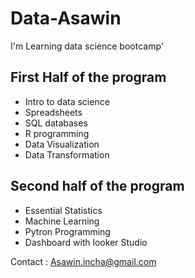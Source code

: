 # Data-Asawin

I'm Learning data science bootcamp'

 ## First Half of the program
- Intro to data science
- Spreadsheets
- SQL databases
- R programming
- Data Visualization
- Data Transformation

 ## Second half of the program 

 - Essential Statistics
 - Machine Learning
 - Pytron Programming
 - Dashboard with looker Studio

Contact : Asawin.incha@gmail.com
